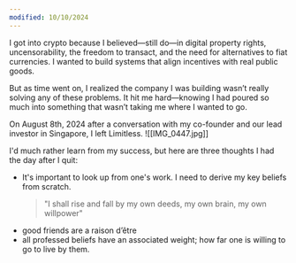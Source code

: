 ```yaml
---
modified: 10/10/2024
---
```

I got into crypto because I believed—still do—in digital property rights, uncensorability, the freedom to transact, and the need for alternatives to fiat currencies. I wanted to build systems that align incentives with real public goods. 

But as time went on, I realized the company I was building wasn’t really solving any of these problems. It hit me hard—knowing I had poured so much into something that wasn’t taking me where I wanted to go.

On August 8th, 2024 after a conversation with my co-founder and our lead investor in Singapore, I left Limitless.
![[IMG_0447.jpg]]


I'd much rather learn from my success, but here are three thoughts I had the day after I quit:
- It's important to look up from one's work. I need to derive my key beliefs from scratch.
	> "I shall rise and fall by my own deeds, my own brain, my own willpower"
- good friends are a raison d’être
- all professed beliefs have an associated weight; how far one is willing to go to live by them.